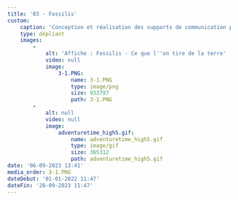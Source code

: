 ```yaml
---
title: '03 - Fossilis'
custom:
    caption: 'Conception et réalisation des supports de communication pour l’exposition “Fossilis” de Julia Gault'
    type: dépliant
    images:
        -
            alt: 'Affiche : Fossilis - Ce que l''on tire de la terre'
            video: null
            image:
                3-1.PNG:
                    name: 3-1.PNG
                    type: image/png
                    size: 933797
                    path: 3-1.PNG
        -
            alt: null
            video: null
            image:
                adventuretime_high5.gif:
                    name: adventuretime_high5.gif
                    type: image/gif
                    size: 365312
                    path: adventuretime_high5.gif
date: '06-09-2023 13:41'
media_order: 3-1.PNG
dateDebut: '01-01-2022 11:47'
dateFin: '28-09-2023 11:47'
---
```


